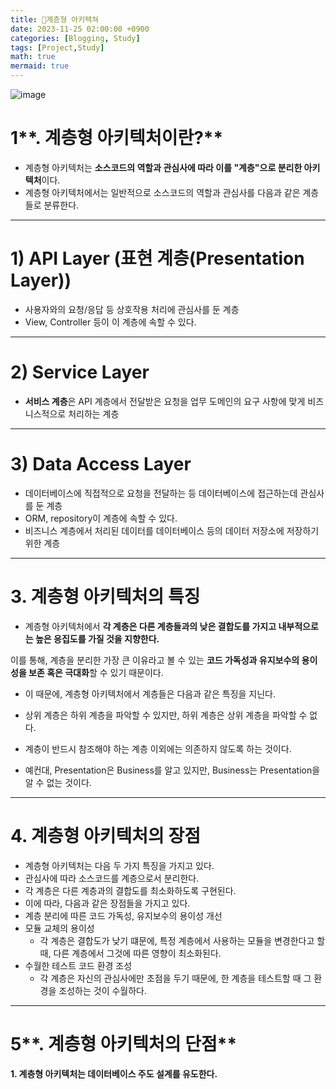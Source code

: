 ```yaml
---
title: 🔨계층형 아키텍쳐
date: 2023-11-25 02:00:00 +0900
categories: [Blogging, Study]
tags: [Project,Study]
math: true
mermaid: true
---
```


![image](https://github.com/ararp1006/Algorithm/assets/130068083/dc931afb-2da3-4719-ae7a-cd7152153624)
# 1**. 계층형 아키텍처이란?**

- 계층형 아키텍처는 **소스코드의 역할과 관심사에 따라 이를 "계층"으로 분리한 아키텍처**이다.
- 계층형 아키텍처에서는 일반적으로 소스코드의 역할과 관심사를 다음과 같은 계층들로 분류한다.

---

# **1) API Layer (표현 계층(Presentation Layer))**

- 사용자와의 요청/응답 등 상호작용 처리에 관심사를 둔 계층
- View, Controller 등이 이 계층에 속할 수 있다.

---

# **2) Service Layer**

- **서비스 계층**은 API 계층에서 전달받은 요청을 업무 도메인의 요구 사항에 맞게 비즈니스적으로 처리하는 계층

---

# **3) Data Access Layer**

- 데이터베이스에 직접적으로 요청을 전달하는 등 데이터베이스에 접근하는데 관심사를 둔 계층
- ORM, repository이 계층에 속할 수 있다.
- 비즈니스 계층에서 처리된 데이터를 데이터베이스 등의 데이터 저장소에 저장하기 위한 계층

---

# **3. 계층형 아키텍처의 특징**

- 계층형 아키텍처에서 **각 계층은 다른 계층들과의 낮은 결합도를 가지고 내부적으로는 높은 응집도를 가질 것을 지향한다.**

이를 통해, 계층을 분리한 가장 큰 이유라고 볼 수 있는 **코드 가독성과 유지보수의 용이성을 보존 혹은 극대화**할 수 있기 때문이다.

- 이 때문에, 계층형 아키텍처에서 계층들은 다음과 같은 특징을 지닌다.

- 상위 계층은 하위 계층을 파악할 수 있지만, 하위 계층은 상위 계층을 파악할 수 없다.
- 계층이 반드시 참조해야 하는 계층 이외에는 의존하지 않도록 하는 것이다.
- 예컨대, Presentation은 Business를 알고 있지만, Business는 Presentation을 알 수 없는 것이다.

---

# **4. 계층형 아키텍처의 장점**

- 계층형 아키텍처는 다음 두 가지 특징을 가지고 있다.
- 관심사에 따라 소스코드를 계층으로서 분리한다.
- 각 계층은 다른 계층과의 결합도를 최소화하도록 구현된다.
- 이에 따라, 다음과 같은 장점들을 가지고 있다.
- 계층 분리에 따른 코드 가독성, 유지보수의 용이성 개선
- 모듈 교체의 용이성
    - 각 계층은 결합도가 낮기 떄문에, 특정 계층에서 사용하는 모듈을 변경한다고 할 때, 다른 계층에서 그것에 따른 영향이 최소화된다.
- 수월한 테스트 코드 환경 조성
    - 각 계층은 자신의 관심사에만 초점을 두기 때문에, 한 계층을 테스트할 때 그 환경을 조성하는 것이 수월하다.

---

# 5**. 계층형 아키텍처의 단점**

**1. 계층형 아키텍처는 데이터베이스 주도 설계를 유도한다.**



[^footnote]: The footnote source
[^fn-nth-2]: The 2nd footnote source








